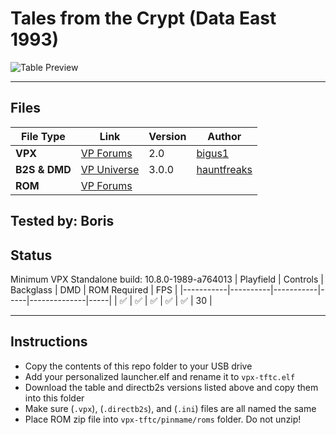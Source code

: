 # Tales from the Crypt (Data East 1993)

![Table Preview](https://github.com/LegendsUnchained/vpx-standalone-alp4k/blob/main/images/vpx-tftc.jpg)

---

## Files
| File Type | Link | Version | Author | 
|-----------|--------|----------|--------------|
| **VPX** | [VP Forums](https://www.vpforums.org/index.php?app=downloads&showfile=14335) | 2.0 | [bigus1](https://www.vpforums.org/index.php?showuser=107629) |
| **B2S & DMD** | [VP Universe](https://vpuniverse.com/files/file/11194-tales-from-the-crypt-data-east-1993-b2s-with-full-dmd/) | 3.0.0 | [hauntfreaks](https://vpuniverse.com/profile/5216-hauntfreaks/) |
| **ROM** | [VP Forums](https://www.vpforums.org/index.php?app=downloads&showfile=11340) | |  |

**Tested by:** 
Boris
---

## Status 

Minimum VPX Standalone build: 10.8.0-1989-a764013
| Playfield | Controls | Backglass | DMD | ROM Required | FPS | 
|-----------|----------|-----------|-----|--------------|-----|
| :white_check_mark: | :white_check_mark: | :white_check_mark: | :white_check_mark: | :white_check_mark: | 30 |

---

## Instructions

- Copy the contents of this repo folder to your USB drive
- Add your personalized launcher.elf and rename it to `vpx-tftc.elf`
- Download the table and directb2s versions listed above and copy them into this folder
- Make sure (`.vpx`), (`.directb2s`), and (`.ini`) files are all named the same
- Place ROM zip file into `vpx-tftc/pinmame/roms` folder. Do not unzip!
